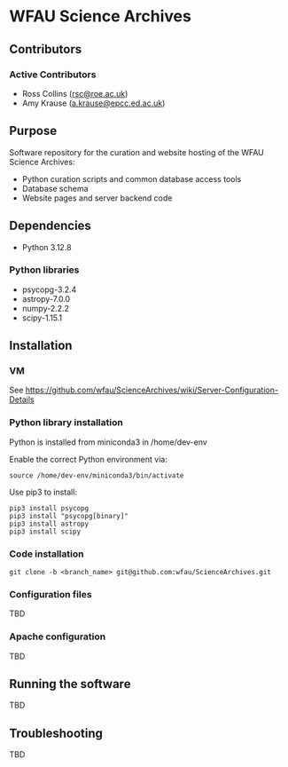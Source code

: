 # WFAU Science Archives

## Contributors
### Active Contributors

* Ross Collins (rsc@roe.ac.uk)
* Amy Krause (a.krause@epcc.ed.ac.uk)

## Purpose

Software repository for the curation and website hosting of the WFAU Science Archives:
* Python curation scripts and common database access tools
* Database schema
* Website pages and server backend code

## Dependencies
* Python 3.12.8
### Python libraries
* psycopg-3.2.4
* astropy-7.0.0
* numpy-2.2.2
* scipy-1.15.1

## Installation

### VM

See https://github.com/wfau/ScienceArchives/wiki/Server-Configuration-Details

### Python library installation

Python is installed from miniconda3 in /home/dev-env

Enable the correct Python environment via:

    source /home/dev-env/miniconda3/bin/activate

Use pip3 to install:

    pip3 install psycopg
    pip3 install "psycopg[binary]"
    pip3 install astropy
    pip3 install scipy

### Code installation

    git clone -b <branch_name> git@github.com:wfau/ScienceArchives.git

### Configuration files

TBD

### Apache configuration

TBD

## Running the software

TBD

## Troubleshooting

TBD
